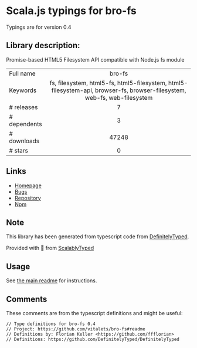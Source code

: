 
# Scala.js typings for bro-fs

Typings are for version 0.4

## Library description:
Promise-based HTML5 Filesystem API compatible with Node.js fs module

|                    |                 |
| ------------------ | :-------------: |
| Full name          | bro-fs |
| Keywords           | fs, filesystem, html5-fs, html5-filesystem, html5-filesystem-api, browser-fs, browser-filesystem, web-fs, web-filesystem |
| # releases         | 7 |
| # dependents       | 3 |
| # downloads        | 47248 |
| # stars            | 0 |

## Links
- [Homepage](https://github.com/vitalets/bro-fs#readme)
- [Bugs](https://github.com/vitalets/bro-fs/issues)
- [Repository](https://github.com/vitalets/bro-fs)
- [Npm](https://www.npmjs.com/package/bro-fs)
    


## Note
This library has been generated from typescript code from [DefinitelyTyped](https://definitelytyped.org).

Provided with :purple_heart: from [ScalablyTyped](https://github.com/oyvindberg/ScalablyTyped)

## Usage
See [the main readme](../../readme.md) for instructions.

## Comments

These comments are from the typescript definitions and might be useful:
```
// Type definitions for bro-fs 0.4
// Project: https://github.com/vitalets/bro-fs#readme
// Definitions by: Florian Keller <https://github.com/ffflorian>
// Definitions: https://github.com/DefinitelyTyped/DefinitelyTyped

```

